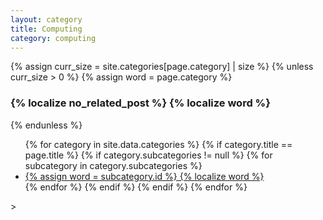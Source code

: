 ```yaml
---
layout: category
title: Computing
category: computing
---
```

{% assign curr_size = site.categories[page.category] | size %}
{% unless curr_size > 0 %}
  {% assign word = page.category %}
  <h3> {% localize no_related_post %} {% localize word %} </h3>
{% endunless %}

<div class="category">
  <ul class="category-sub-list">
  {% for category in site.data.categories %}
    {% if category.title == page.title %}
      {% if category.subcategories != null %}
        {% for subcategory in category.subcategories %}
          <li class="category-sub-list-enclosure">
            <a class="category-sub-list-link" href="{{site.production_url}}/category{{category.href}}{{subcategory.href}}">
              {% assign word = subcategory.id %}
              {% localize word %}
            </a>
          </li>
        {% endfor %}
      {% endif %}
    {% endif %}
  {% endfor %}
  </ul>
</div>>
